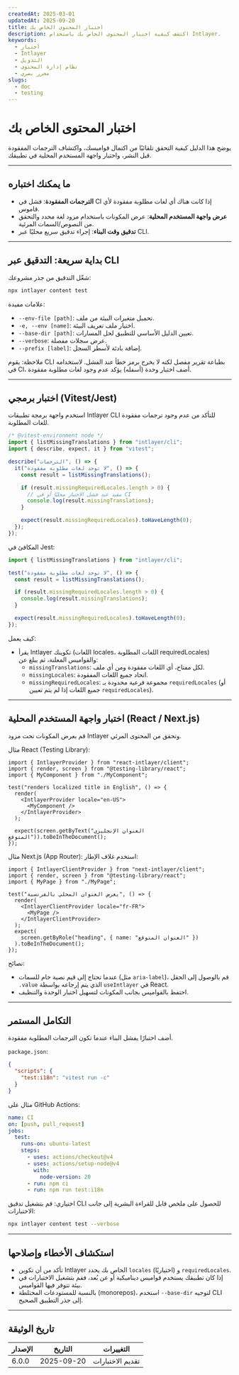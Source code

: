 ```yaml
---
createdAt: 2025-03-01
updatedAt: 2025-09-20
title: اختبار المحتوى الخاص بك
description: اكتشف كيفية اختبار المحتوى الخاص بك باستخدام Intlayer.
keywords:
  - اختبار
  - Intlayer
  - التدويل
  - نظام إدارة المحتوى
  - محرر بصري
slugs:
  - doc
  - testing
---
```


# اختبار المحتوى الخاص بك

يوضح هذا الدليل كيفية التحقق تلقائيًا من اكتمال قواميسك، واكتشاف الترجمات المفقودة قبل النشر، واختبار واجهة المستخدم المحلية في تطبيقك.

---

## ما يمكنك اختباره

- **الترجمات المفقودة**: فشل في CI إذا كانت هناك أي لغات مطلوبة مفقودة لأي قاموس.
- **عرض واجهة المستخدم المحلية**: عرض المكونات باستخدام مزود لغة محدد والتحقق من النصوص/السمات المرئية.
- **تدقيق وقت البناء**: إجراء تدقيق سريع محليًا عبر CLI.

---

## بداية سريعة: التدقيق عبر CLI

شغّل التدقيق من جذر مشروعك:

```bash
npx intlayer content test
```

علامات مفيدة:

- `--env-file [path]`: تحميل متغيرات البيئة من ملف.
- `-e, --env [name]`: اختيار ملف تعريف البيئة.
- `--base-dir [path]`: تعيين الدليل الأساسي للتطبيق لحل المسارات.
- `--verbose`: عرض سجلات مفصلة.
- `--prefix [label]`: إضافة بادئة لأسطر السجل.

ملاحظة: يقوم CLI بطباعة تقرير مفصل لكنه لا يخرج برمز خطأ عند الفشل. لاستخدامه في CI، أضف اختبار وحدة (أسفله) يؤكد عدم وجود لغات مطلوبة مفقودة.

---

## اختبار برمجي (Vitest/Jest)

استخدم واجهة برمجة تطبيقات Intlayer CLI للتأكد من عدم وجود ترجمات مفقودة للغات المطلوبة.

```ts fileName=i18n.test.ts
/* @vitest-environment node */
import { listMissingTranslations } from "intlayer/cli";
import { describe, expect, it } from "vitest";

describe("الترجمات", () => {
  it("لا توجد لغات مطلوبة مفقودة", () => {
    const result = listMissingTranslations();

    if (result.missingRequiredLocales.length > 0) {
      // مفيد عند فشل الاختبار محليًا أو في CI
      console.log(result.missingTranslations);
    }

    expect(result.missingRequiredLocales).toHaveLength(0);
  });
});
```

المكافئ في Jest:

```ts fileName=i18n.test.ts
import { listMissingTranslations } from "intlayer/cli";

test("لا توجد لغات مطلوبة مفقودة", () => {
  const result = listMissingTranslations();

  if (result.missingRequiredLocales.length > 0) {
    console.log(result.missingTranslations);
  }

  expect(result.missingRequiredLocales).toHaveLength(0);
});
```

كيف يعمل:

- يقرأ Intlayer تكوينك (اللغات locales، اللغات المطلوبة requiredLocales) والقواميس المعلنة، ثم يبلغ عن:
  - `missingTranslations`: لكل مفتاح، أي اللغات مفقودة ومن أي ملف.
  - `missingLocales`: اتحاد جميع اللغات المفقودة.
  - `missingRequiredLocales`: مجموعة فرعية محدودة بـ `requiredLocales` (أو جميع اللغات إذا لم يتم تعيين `requiredLocales`).

---

## اختبار واجهة المستخدم المحلية (React / Next.js)

قم بعرض المكونات تحت مزود Intlayer وتحقق من المحتوى المرئي.

مثال React (Testing Library):

```tsx
import { IntlayerProvider } from "react-intlayer/client";
import { render, screen } from "@testing-library/react";
import { MyComponent } from "./MyComponent";

test("renders localized title in English", () => {
  render(
    <IntlayerProvider locale="en-US">
      <MyComponent />
    </IntlayerProvider>
  );

  expect(screen.getByText("العنوان الإنجليزي المتوقع")).toBeInTheDocument();
});
```

مثال Next.js (App Router): استخدم غلاف الإطار:

```tsx
import { IntlayerClientProvider } from "next-intlayer/client";
import { render, screen } from "@testing-library/react";
import { MyPage } from "./MyPage";

test("يعرض العنوان المحلي بالفرنسية", () => {
  render(
    <IntlayerClientProvider locale="fr-FR">
      <MyPage />
    </IntlayerClientProvider>
  );
  expect(
    screen.getByRole("heading", { name: "العنوان المتوقع" })
  ).toBeInTheDocument();
});
```

نصائح:

- عندما تحتاج إلى قيم نصية خام للسمات (مثل `aria-label`)، قم بالوصول إلى الحقل `.value` الذي يتم إرجاعه بواسطة `useIntlayer` في React.
- احتفظ بالقواميس بجانب المكونات لتسهيل اختبار الوحدة والتنظيف.

---

## التكامل المستمر

أضف اختبارًا يفشل البناء عندما تكون الترجمات المطلوبة مفقودة.

`package.json`:

```json
{
  "scripts": {
    "test:i18n": "vitest run -c"
  }
}
```

مثال على GitHub Actions:

```yaml
name: CI
on: [push, pull_request]
jobs:
  test:
    runs-on: ubuntu-latest
    steps:
      - uses: actions/checkout@v4
      - uses: actions/setup-node@v4
        with:
          node-version: 20
      - run: npm ci
      - run: npm run test:i18n
```

اختياري: قم بتشغيل تدقيق CLI للحصول على ملخص قابل للقراءة البشرية إلى جانب الاختبارات:

```bash
npx intlayer content test --verbose
```

---

## استكشاف الأخطاء وإصلاحها

- تأكد من أن تكوين Intlayer الخاص بك يحدد `locales` و (اختياريًا) `requiredLocales`.
- إذا كان تطبيقك يستخدم قواميس ديناميكية أو عن بُعد، فقم بتشغيل الاختبارات في بيئة تتوفر فيها القواميس.
- بالنسبة للمستودعات المختلطة (monorepos)، استخدم `--base-dir` لتوجيه CLI إلى جذر التطبيق الصحيح.

---

## تاريخ الوثيقة

| الإصدار | التاريخ    | التغييرات        |
| ------- | ---------- | ---------------- |
| 6.0.0   | 2025-09-20 | تقديم الاختبارات |
